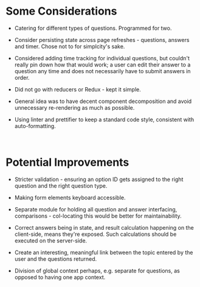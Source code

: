 # Some Considerations

- Catering for different types of questions. Programmed for two.

- Consider persisting state across page refreshes - questions, answers and timer. Chose not to for simplcity's sake.

- Considered adding time tracking for individual questions, but couldn't really pin down how that would work; a user can edit
their answer to a question any time and does not necessarily have to submit answers in order.

- Did not go with reducers or Redux - kept it simple.

- General idea was to have decent component decomposition and avoid unnecessary re-rendering as much as possible.

- Using linter and prettifier to keep a standard code style, consistent with auto-formatting.


<br>

# Potential Improvements

- Stricter validation - ensuring an option ID gets assigned to the right question and the right question type.

- Making form elements keyboard accessible.

- Separate module for holding all question and answer interfacing, comparisons - col-locating this would be better
for maintainability.

- Correct answers being in state, and result calculation happening on the client-side, means they're exposed. Such calculations should be executed on the server-side.

- Create an interesting, meaningful link between the topic entered by the user and the questions returned.

- Division of global context perhaps, e.g. separate for questions, as opposed to having one app context.

